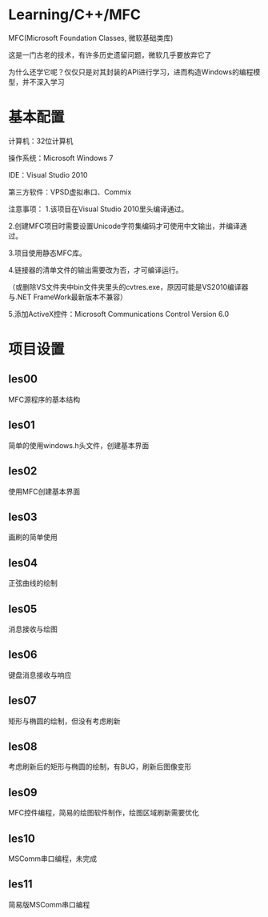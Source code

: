 ﻿# Learning/C++/MFC
MFC(Microsoft Foundation Classes, 微软基础类库)

这是一门古老的技术，有许多历史遗留问题，微软几乎要放弃它了

为什么还学它呢？仅仅只是对其封装的API进行学习，进而构造Windows的编程模型，并不深入学习

# 基本配置
计算机：32位计算机

操作系统：Microsoft Windows 7

IDE：Visual Studio 2010

第三方软件：VPSD虚拟串口、Commix

注意事项：
1.该项目在Visual Studio 2010里头编译通过。

2.创建MFC项目时需要设置Unicode字符集编码才可使用中文输出，并编译通过。

3.项目使用静态MFC库。

4.链接器的清单文件的输出需要改为否，才可编译运行。

（或删除VS文件夹中bin文件夹里头的cvtres.exe，原因可能是VS2010编译器与.NET FrameWork最新版本不兼容）

5.添加ActiveX控件：Microsoft Communications Control Version 6.0

# 项目设置

## les00
MFC源程序的基本结构

## les01
简单的使用windows.h头文件，创建基本界面

## les02
使用MFC创建基本界面

## les03
画刷的简单使用

## les04
正弦曲线的绘制

## les05
消息接收与绘图

## les06
键盘消息接收与响应

## les07
矩形与椭圆的绘制，但没有考虑刷新

## les08
考虑刷新后的矩形与椭圆的绘制，有BUG，刷新后图像变形

## les09
MFC控件编程，简易的绘图软件制作，绘图区域刷新需要优化

## les10
MSComm串口编程，未完成

## les11
简易版MSComm串口编程